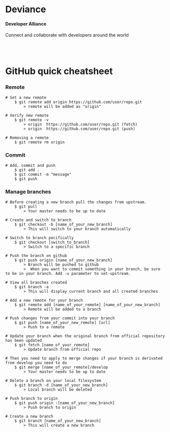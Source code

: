<h1>Deviance</h1>
<h4>Developer Alliance</h4>
<p>Connect and collaborate with developers around the world</p>

<br><br>

<h1>GitHub quick cheatsheet</h1>

<h3>Remote</h3>
   
    # Set a new remote
        $ git remote add origin https://github.com/user/repo.git
            > remote will be added as "origin"

    # Verify new remote
        $ git remote -v
            > origin  https://github.com/user/repo.git (fetch)
            > origin  https://github.com/user/repo.git (push)

    # Removing a remote
        $ git remote rm origin
    

<h3>Commit</h3>

    # Add, commit and push
        $ git add . 
        $ git commit -m "message" 
        $ git push

<h3>Manage branches</h3>

    # Before creating a new branch pull the changes from upstream. 
        $ git pull
            > Your master needs to be up to date

    # Create and switch to branch
        $ git checkout -b [name_of_your_new_branch]
            > This will switch to your branch automatically

    # Switch to branch pecifically
        $ git checkout [switch_to_branch]
            > Switch to a specific branch

    # Push the branch on github 
        $ git push origin [name_of_your_new_branch]
            > Branch will be pushed to github
            >  When you want to commit something in your branch, be sure to be in your branch. Add -u parameter to set-upstream.

    # View all branches created
        $ git branch -a
            > This will display current branch and all created branches

    # Add a new remote for your branch
        $ git remote add [name_of_your_remote] [name_of_your_new_branch]
            > Remote will be added to a branch

    # Push changes from your commit into your branch
        $ git push [name_of_your_new_remote] [url]
            > Push to a remote

    # Update your branch when the original branch from official repository has been updated
        $ git fetch [name_of_your_remote]
            > Update branch from official repo

    # Then you need to apply to merge changes if your branch is derivated from develop you need to do
        $ git merge [name_of_your_remote]/develop
            > Your master needs to be up to date

    # Delete a branch on your local filesystem
        $ git branch -d [name_of_your_new_branch]
            > Local branch will be deleted

    # Push branch to origin
        $ git push origin :[name_of_your_new_branch]
            > Push branch to origin

    # Create a new branch
        $ git branch [name_of_your_new_branch]
            > This will create a new branch



